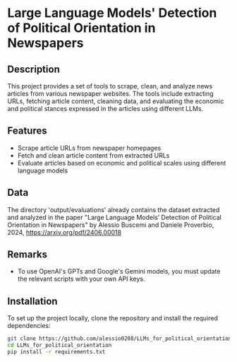 # Large Language Models' Detection of Political Orientation in Newspapers

## Description
This project provides a set of tools to scrape, clean, and analyze news articles from various newspaper websites. The tools include extracting URLs, fetching article content, cleaning data, and evaluating the economic and political  stances expressed in the articles using different LLMs.

## Features
- Scrape article URLs from newspaper homepages
- Fetch and clean article content from extracted URLs
- Evaluate articles based on economic and political scales using different language models

## Data
The directory 'output/evaluations' already contains the dataset extracted and analyzed in the paper "Large Language Models’ Detection of Political Orientation in Newspapers" by Alessio Buscemi and Daniele Proverbio, 2024, https://arxiv.org/pdf/2406.00018

## Remarks
- To use OpenAI's GPTs and Google's Gemini models, you must update the relevant scripts with your own API keys.

## Installation
To set up the project locally, clone the repository and install the required dependencies:

```bash
git clone https://github.com/alessio0208/LLMs_for_political_orientation.git
cd LLMs_for_political_orientation
pip install -r requirements.txt
